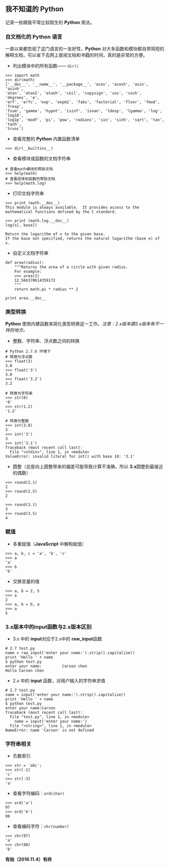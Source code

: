 
## 我不知道的 **Python**

记录一些跟我平常比较陌生的 **Python** 用法。

### 自文档化的 **Python** 语言

一直以来都忽视了这门语言的一友好性，**Python** 对大多函数和模块都自带简短的解释文档，可以省下去网上查阅文档和书籍的时间，真的是非常的方便。

- 列出模块中的所有函数—— `dir()`

```
>>> import math
>>> dir(math)
['__doc__', '__name__', '__package__', 'acos', 'acosh', 'asin', 'asinh', 
'atan', 'atan2', 'atanh', 'ceil', 'copysign', 'cos', 'cosh', 'degrees', 'e', 
'erf', 'erfc', 'exp', 'expm1', 'fabs', 'factorial', 'floor', 'fmod', 'frexp', 
'fsum', 'gamma', 'hypot', 'isinf', 'isnan', 'ldexp', 'lgamma', 'log', 'log10', 
'log1p', 'modf', 'pi', 'pow', 'radians', 'sin', 'sinh', 'sqrt', 'tan', 'tanh', 
'trunc']
```

- 查看完整的 **Python** 内置函数清单

`>>> dir(__builtins__)`

- 查看模块或函数的文档字符串

```
# 查看math模块的帮助文档
>>> help(math)
# 查看具体到函数的帮助文档
>>> help(math.log)
```

- 打印文档字符串

```
>>> print (math.__doc__)
This module is always available.  It provides access to the
mathematical functions defined by the C standard.

>>> print (math.log.__doc__)
log(x[, base])

Return the logarithm of x to the given base.
If the base not specified, returns the natural logarithm (base e) of x.
```

- 自定义文档字符串

```
def area(radius):
    """Returns the area of a circle with given radius.
    For example:
    >>> area(2)
    12.566370614359172
    """
    return math.pi * radius ** 2

print area.__doc__
```

### 类型转换

**Python** 使用内建函数来简化类型转换这一工作。*注意：2.x版本跟3.x版本有不一样的地方。*

- 整数、字符串、浮点数之间的转换

```
# Python 2.7.6 环境下
# 转换为浮点数
>>> float(3)
3.0
>>> float('3')
3.0
>>> float('3.2')
3.2

# 转换为字符串
>>> str(0)
'0'
>>> str(1.2)
'1.2'

# 转换为整数
>>> int(3.8)
3
>>> int('3')
3
>>> int('3.1')
Traceback (most recent call last):
  File "<stdin>", line 1, in <module>
ValueError: invalid literal for int() with base 10: '3.1'
```

- 圆整（总是向上圆整带来的偏差可能导致计算不准确，所以 **3.x**圆整到最接近的偶数）

```
>>> round(2.1)
2
>>> round(2.5)
2

>>> round(3.1)
3
>>> round(3.5)
4
```


### 赋值

- 多重赋值（**JavaScript** 中解构赋值）

```
>>> a, b, c = 'a', 'b', 'c'
>>> a
'a'
>>> b
'b'
```

- 交换变量的值

```
>>> a, b = 2, 5
>>> a
2
>>> a, b = b, a
>>> a
5
```

### 3.x版本中的input函数与2.x版本区别

- 3.x 中的 **input**对应于2.x中的 **raw_input**函数

```
# 2.7 test.py
name = raw_input('enter your name:').strip().capitalize()
print 'Hello ' + name
$ python test.py
enter your name:         Carson chen
Hello Carson chen
```

- 2.x 中的 **input** 函数，对用户输入的字符串求值

```
# 2.7 test.py
name = input('enter your name:').strip().capitalize()
print 'Hello ' + name
$ python test.py
enter your name:Carson
Traceback (most recent call last):
  File "test.py", line 1, in <module>
    name = input('enter your name:')
  File "<string>", line 1, in <module>
NameError: name 'Carson' is not defined
```


### 字符串相关

- 负数索引

```
>>> str = 'abc';
>>> str[-1]
'c'
>>> str[-3]
'a'
```

- 查看字符编码：`ord(char)`

```
>>> ord('a')
97
>>> ord('b')
98
```

- 查看编码字符：`chr(number)`

```
>>> chr(97)
'a'
>>> chr(98)
'b'
```

**有始（2016.11.4）有终**